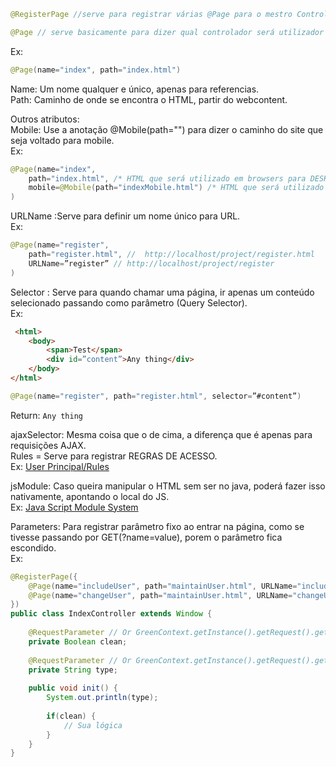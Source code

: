 ```java
@RegisterPage //serve para registrar várias @Page para o mestro Controlador.
```
```java
@Page // serve basicamente para dizer qual controlador será utilizador para a página registrada.
```
Ex:
```java
@Page(name="index", path="index.html")
```
Name: Um nome qualquer e único, apenas para referencias.  
Path: Caminho de onde se encontra o HTML, partir do webcontent.  

Outros atributos:  
Mobile: Use a anotação @Mobile(path="") para dizer o caminho do site que seja voltado para mobile.  
Ex:  
```java
@Page(name="index",
	path="index.html", /* HTML que será utilizado em browsers para DESKTOP */
	mobile=@Mobile(path="indexMobile.html") /* HTML que será utilizado em browsers para MOBILE */
)
```

URLName :Serve para definir um nome único para  URL.  
Ex:  

```java
@Page(name="register",
	path="register.html", //  http://localhost/project/register.html
	URLName=”register” // http://localhost/project/register
)
```
Selector : Serve para quando chamar uma página, ir apenas um conteúdo selecionado passando como parâmetro (Query Selector).  
Ex:  
```html
 <html>
	<body>
		<span>Test</span>
		<div id=”content”>Any thing</div>
	</body>
</html>
```
```java
@Page(name="register", path="register.html", selector=”#content”)
```

Return: ```Any thing```  

ajaxSelector: Mesma coisa que o de cima, a diferença que é apenas para requisições AJAX.  
Rules = Serve para registrar REGRAS DE ACESSO.  
Ex: [User Principal/Rules](../samples/userPrincipalRules.md)  

jsModule: Caso queira manipular o HTML sem ser no java, poderá fazer isso nativamente, apontando o local do  JS.  
Ex: [Java Script Module System](../samples/javaScriptModuleSystem.md)  

Parameters: Para registrar parâmetro fixo ao entrar na página, como se tivesse passando por GET(?name=value), porem o parâmetro fica escondido.  
Ex:
```java
@RegisterPage({
	@Page(name="includeUser", path="maintainUser.html", URLName="includeUser", parameters={@PageParameter(name="clean", value="true"), @PageParameter(name="type", value="include")}),
	@Page(name="changeUser", path="maintainUser.html", URLName="changeUser", parameters={@PageParameter(name="clean", value="false"), @PageParameter(name="type", value="change")})
})
public class IndexController extends Window {
	
	@RequestParameter // Or GreenContext.getInstance().getRequest().getParameter("clean")
	private Boolean clean;
	
	@RequestParameter // Or GreenContext.getInstance().getRequest().getParameter("type")
	private String type;
	
    public void init() {
    	System.out.println(type);
    	
    	if(clean) {
    		// Sua lógica
    	}
    }
}
```
